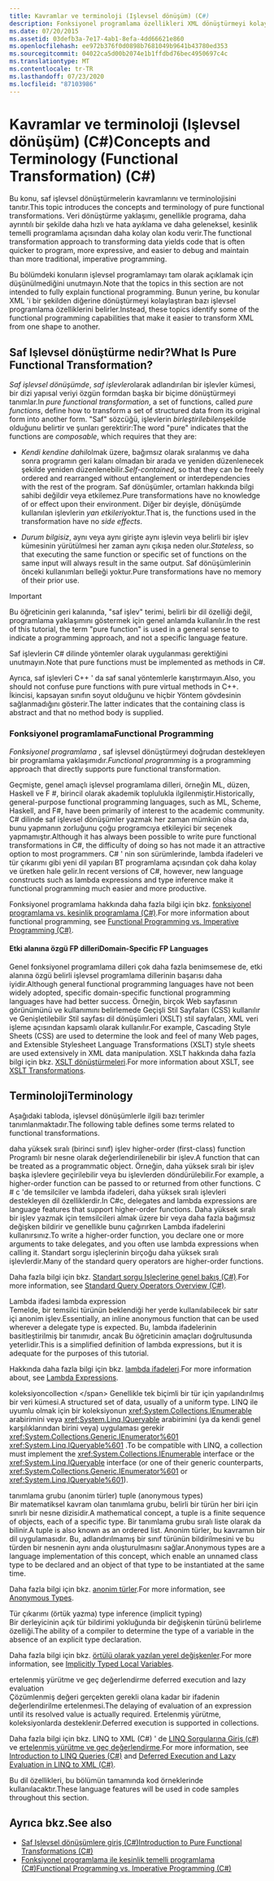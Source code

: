 ```yaml
---
title: Kavramlar ve terminoloji (Işlevsel dönüşüm) (C#)
description: Fonksiyonel programlama özellikleri XML dönüştürmeyi kolaylaştırır. C# ' de saf işlevsel dönüşümlerinin kavramları ve terminolojisi hakkında bilgi edinin.
ms.date: 07/20/2015
ms.assetid: 03defb3a-7e17-4ab1-8efa-4dd66621e860
ms.openlocfilehash: ee972b376f0d0898b7681049b9641b43780ed353
ms.sourcegitcommit: 04022ca5d00b2074e1b1ffdbd76bec4950697c4c
ms.translationtype: MT
ms.contentlocale: tr-TR
ms.lasthandoff: 07/23/2020
ms.locfileid: "87103986"
---
```

# <a name="concepts-and-terminology-functional-transformation-c"></a><span data-ttu-id="dec21-104">Kavramlar ve terminoloji (Işlevsel dönüşüm) (C#)</span><span class="sxs-lookup"><span data-stu-id="dec21-104">Concepts and Terminology (Functional Transformation) (C#)</span></span>

<span data-ttu-id="dec21-105">Bu konu, saf işlevsel dönüştürmelerin kavramlarını ve terminolojisini tanıtır.</span><span class="sxs-lookup"><span data-stu-id="dec21-105">This topic introduces the concepts and terminology of pure functional transformations.</span></span> <span data-ttu-id="dec21-106">Veri dönüştürme yaklaşımı, genellikle programa, daha ayrıntılı bir şekilde daha hızlı ve hata ayıklama ve daha geleneksel, kesinlik temelli programlama açısından daha kolay olan kodu verir.</span><span class="sxs-lookup"><span data-stu-id="dec21-106">The functional transformation approach to transforming data yields code that is often quicker to program, more expressive, and easier to debug and maintain than more traditional, imperative programming.</span></span>

<span data-ttu-id="dec21-107">Bu bölümdeki konuların işlevsel programlamayı tam olarak açıklamak için düşünülmediğini unutmayın.</span><span class="sxs-lookup"><span data-stu-id="dec21-107">Note that the topics in this section are not intended to fully explain functional programming.</span></span> <span data-ttu-id="dec21-108">Bunun yerine, bu konular XML 'i bir şekilden diğerine dönüştürmeyi kolaylaştıran bazı işlevsel programlama özelliklerini belirler.</span><span class="sxs-lookup"><span data-stu-id="dec21-108">Instead, these topics identify some of the functional programming capabilities that make it easier to transform XML from one shape to another.</span></span>

## <a name="what-is-pure-functional-transformation"></a><span data-ttu-id="dec21-109">Saf Işlevsel dönüştürme nedir?</span><span class="sxs-lookup"><span data-stu-id="dec21-109">What Is Pure Functional Transformation?</span></span>

<span data-ttu-id="dec21-110">*Saf işlevsel dönüşümde*, *saf işlevler*olarak adlandırılan bir işlevler kümesi, bir dizi yapısal veriyi özgün formdan başka bir biçime dönüştürmeyi tanımlar.</span><span class="sxs-lookup"><span data-stu-id="dec21-110">In *pure functional transformation*, a set of functions, called *pure functions*, define how to transform a set of structured data from its original form into another form.</span></span> <span data-ttu-id="dec21-111">"Saf" sözcüğü, işlevlerin *birleştirilebilen*şekilde olduğunu belirtir ve şunları gerektirir:</span><span class="sxs-lookup"><span data-stu-id="dec21-111">The word "pure" indicates that the functions are *composable*, which requires that they are:</span></span>

- <span data-ttu-id="dec21-112">*Kendi kendine dahil*olmak üzere, bağımsız olarak sıralanmış ve daha sonra programın geri kalanı olmadan bir arada ve yeniden düzenlenecek şekilde yeniden düzenlenebilir.</span><span class="sxs-lookup"><span data-stu-id="dec21-112">*Self-contained*, so that they can be freely ordered and rearranged without entanglement or interdependencies with the rest of the program.</span></span> <span data-ttu-id="dec21-113">Saf dönüşümler, ortamları hakkında bilgi sahibi değildir veya etkilemez.</span><span class="sxs-lookup"><span data-stu-id="dec21-113">Pure transformations have no knowledge of or effect upon their environment.</span></span> <span data-ttu-id="dec21-114">Diğer bir deyişle, dönüşümde kullanılan işlevlerin *yan etkileri*yoktur.</span><span class="sxs-lookup"><span data-stu-id="dec21-114">That is, the functions used in the transformation have no *side effects*.</span></span>

- <span data-ttu-id="dec21-115">*Durum bilgisiz*, aynı veya aynı girişte aynı işlevin veya belirli bir işlev kümesinin yürütülmesi her zaman aynı çıkışa neden olur.</span><span class="sxs-lookup"><span data-stu-id="dec21-115">*Stateless*, so that executing the same function or specific set of functions on the same input will always result in the same output.</span></span> <span data-ttu-id="dec21-116">Saf dönüşümlerinin önceki kullanımları belleği yoktur.</span><span class="sxs-lookup"><span data-stu-id="dec21-116">Pure transformations have no memory of their prior use.</span></span>

> [!IMPORTANT]
> <span data-ttu-id="dec21-117">Bu öğreticinin geri kalanında, "saf işlev" terimi, belirli bir dil özelliği değil, programlama yaklaşımını göstermek için genel anlamda kullanılır.</span><span class="sxs-lookup"><span data-stu-id="dec21-117">In the rest of this tutorial, the term "pure function" is used in a general sense to indicate a programming approach, and not a specific language feature.</span></span>
>
> <span data-ttu-id="dec21-118">Saf işlevlerin C# dilinde yöntemler olarak uygulanması gerektiğini unutmayın.</span><span class="sxs-lookup"><span data-stu-id="dec21-118">Note that pure functions must be implemented as methods in C#.</span></span>
>
> <span data-ttu-id="dec21-119">Ayrıca, saf işlevleri C++ ' da saf sanal yöntemlerle karıştırmayın.</span><span class="sxs-lookup"><span data-stu-id="dec21-119">Also, you should not confuse pure functions with pure virtual methods in C++.</span></span> <span data-ttu-id="dec21-120">İkincisi, kapsayan sınıfın soyut olduğunu ve hiçbir Yöntem gövdesinin sağlanmadığını gösterir.</span><span class="sxs-lookup"><span data-stu-id="dec21-120">The latter indicates that the containing class is abstract and that no method body is supplied.</span></span>

### <a name="functional-programming"></a><span data-ttu-id="dec21-121">Fonksiyonel programlama</span><span class="sxs-lookup"><span data-stu-id="dec21-121">Functional Programming</span></span>

<span data-ttu-id="dec21-122">*Fonksiyonel programlama* , saf işlevsel dönüştürmeyi doğrudan destekleyen bir programlama yaklaşımıdır.</span><span class="sxs-lookup"><span data-stu-id="dec21-122">*Functional programming* is a programming approach that directly supports pure functional transformation.</span></span>

<span data-ttu-id="dec21-123">Geçmişte, genel amaçlı işlevsel programlama dilleri, örneğin ML, düzen, Haskell ve F #, birincil olarak akademik toplulukla ilgilenmiştir.</span><span class="sxs-lookup"><span data-stu-id="dec21-123">Historically, general-purpose functional programming languages, such as ML, Scheme, Haskell, and F#, have been primarily of interest to the academic community.</span></span> <span data-ttu-id="dec21-124">C# dilinde saf işlevsel dönüşümler yazmak her zaman mümkün olsa da, bunu yapmanın zorluğunu çoğu programcıya etkileyici bir seçenek yapmamıştır.</span><span class="sxs-lookup"><span data-stu-id="dec21-124">Although it has always been possible to write pure functional transformations in C#, the difficulty of doing so has not made it an attractive option to most programmers.</span></span> <span data-ttu-id="dec21-125">C# ' nin son sürümlerinde, lambda ifadeleri ve tür çıkarımı gibi yeni dil yapıları BT programlama açısından çok daha kolay ve üretken hale gelir.</span><span class="sxs-lookup"><span data-stu-id="dec21-125">In recent versions of C#, however, new language constructs such as lambda expressions and type inference make it functional programming much easier and more productive.</span></span>

<span data-ttu-id="dec21-126">Fonksiyonel programlama hakkında daha fazla bilgi için bkz. [fonksiyonel programlama vs. kesinlik programlama (C#)](./functional-programming-vs-imperative-programming.md).</span><span class="sxs-lookup"><span data-stu-id="dec21-126">For more information about functional programming, see [Functional Programming vs. Imperative Programming (C#)](./functional-programming-vs-imperative-programming.md).</span></span>

#### <a name="domain-specific-fp-languages"></a><span data-ttu-id="dec21-127">Etki alanına özgü FP dilleri</span><span class="sxs-lookup"><span data-stu-id="dec21-127">Domain-Specific FP Languages</span></span>

<span data-ttu-id="dec21-128">Genel fonksiyonel programlama dilleri çok daha fazla benimsemese de, etki alanına özgü belirli işlevsel programlama dillerinin başarısı daha iyidir.</span><span class="sxs-lookup"><span data-stu-id="dec21-128">Although general functional programming languages have not been widely adopted, specific domain-specific functional programming languages have had better success.</span></span> <span data-ttu-id="dec21-129">Örneğin, birçok Web sayfasının görünümünü ve kullanımını belirlemede Geçişli Stil Sayfaları (CSS) kullanılır ve Genişletilebilir Stil sayfası dil dönüşümleri (XSLT) stil sayfaları, XML veri işleme açısından kapsamlı olarak kullanılır.</span><span class="sxs-lookup"><span data-stu-id="dec21-129">For example, Cascading Style Sheets (CSS) are used to determine the look and feel of many Web pages, and Extensible Stylesheet Language Transformations (XSLT) style sheets are used extensively in XML data manipulation.</span></span> <span data-ttu-id="dec21-130">XSLT hakkında daha fazla bilgi için bkz. [XSLT dönüştürmeleri](../../../../standard/data/xml/xslt-transformations.md).</span><span class="sxs-lookup"><span data-stu-id="dec21-130">For more information about XSLT, see [XSLT Transformations](../../../../standard/data/xml/xslt-transformations.md).</span></span>

## <a name="terminology"></a><span data-ttu-id="dec21-131">Terminoloji</span><span class="sxs-lookup"><span data-stu-id="dec21-131">Terminology</span></span>

<span data-ttu-id="dec21-132">Aşağıdaki tabloda, işlevsel dönüşümlerle ilgili bazı terimler tanımlanmaktadır.</span><span class="sxs-lookup"><span data-stu-id="dec21-132">The following table defines some terms related to functional transformations.</span></span>

<span data-ttu-id="dec21-133">daha yüksek sıralı (birinci sınıf) işlev </span><span class="sxs-lookup"><span data-stu-id="dec21-133">higher-order (first-class) function </span></span>\
<span data-ttu-id="dec21-134">Programlı bir nesne olarak değerlendirilenebilir bir işlev.</span><span class="sxs-lookup"><span data-stu-id="dec21-134">A function that can be treated as a programmatic object.</span></span> <span data-ttu-id="dec21-135">Örneğin, daha yüksek sıralı bir işlev başka işlevlere geçirilebilir veya bu işlevlerden döndürülebilir.</span><span class="sxs-lookup"><span data-stu-id="dec21-135">For example, a higher-order function can be passed to or returned from other functions.</span></span> <span data-ttu-id="dec21-136">C # c 'de temsilciler ve lambda ifadeleri, daha yüksek sıralı işlevleri destekleyen dil özelliklerdir.</span><span class="sxs-lookup"><span data-stu-id="dec21-136">In C#c, delegates and lambda expressions are language features that support higher-order functions.</span></span> <span data-ttu-id="dec21-137">Daha yüksek sıralı bir işlev yazmak için temsilcileri almak üzere bir veya daha fazla bağımsız değişken bildirir ve genellikle bunu çağırırken Lambda ifadelerini kullanırsınız.</span><span class="sxs-lookup"><span data-stu-id="dec21-137">To write a higher-order function, you declare one or more arguments to take delegates, and you often use lambda expressions when calling it.</span></span> <span data-ttu-id="dec21-138">Standart sorgu işleçlerinin birçoğu daha yüksek sıralı işlevlerdir.</span><span class="sxs-lookup"><span data-stu-id="dec21-138">Many of the standard query operators are higher-order functions.</span></span>

<span data-ttu-id="dec21-139">Daha fazla bilgi için bkz. [Standart sorgu Işleçlerine genel bakış (C#)](./standard-query-operators-overview.md).</span><span class="sxs-lookup"><span data-stu-id="dec21-139">For more information, see [Standard Query Operators Overview (C#)](./standard-query-operators-overview.md).</span></span>

<span data-ttu-id="dec21-140">Lambda ifadesi </span><span class="sxs-lookup"><span data-stu-id="dec21-140">lambda expression </span></span>\
<span data-ttu-id="dec21-141">Temelde, bir temsilci türünün beklendiği her yerde kullanılabilecek bir satır içi anonim işlev.</span><span class="sxs-lookup"><span data-stu-id="dec21-141">Essentially, an inline anonymous function that can be used wherever a delegate type is expected.</span></span> <span data-ttu-id="dec21-142">Bu, lambda ifadelerinin basitleştirilmiş bir tanımıdır, ancak Bu öğreticinin amaçları doğrultusunda yeterlidir.</span><span class="sxs-lookup"><span data-stu-id="dec21-142">This is a simplified definition of lambda expressions, but it is adequate for the purposes of this tutorial.</span></span>

<span data-ttu-id="dec21-143">Hakkında daha fazla bilgi için bkz. [lambda ifadeleri](../../statements-expressions-operators/lambda-expressions.md).</span><span class="sxs-lookup"><span data-stu-id="dec21-143">For more information about, see [Lambda Expressions](../../statements-expressions-operators/lambda-expressions.md).</span></span>

<span data-ttu-id="dec21-144">koleksiyon</span><span class="sxs-lookup"><span data-stu-id="dec21-144">collection \</span></span>
<span data-ttu-id="dec21-145">Genellikle tek biçimli bir tür için yapılandırılmış bir veri kümesi.</span><span class="sxs-lookup"><span data-stu-id="dec21-145">A structured set of data, usually of a uniform type.</span></span> <span data-ttu-id="dec21-146">LINQ ile uyumlu olmak için bir koleksiyonun <xref:System.Collections.IEnumerable> arabirimini veya <xref:System.Linq.IQueryable> arabirimini (ya da kendi genel karşılıklarından birini veya) uygulaması gerekir <xref:System.Collections.Generic.IEnumerator%601> <xref:System.Linq.IQueryable%601> .</span><span class="sxs-lookup"><span data-stu-id="dec21-146">To be compatible with LINQ, a collection must implement the <xref:System.Collections.IEnumerable> interface or the <xref:System.Linq.IQueryable> interface (or one of their generic counterparts, <xref:System.Collections.Generic.IEnumerator%601> or <xref:System.Linq.IQueryable%601>).</span></span>

<span data-ttu-id="dec21-147">tanımlama grubu (anonim türler) </span><span class="sxs-lookup"><span data-stu-id="dec21-147">tuple (anonymous types) </span></span>\
<span data-ttu-id="dec21-148">Bir matematiksel kavram olan tanımlama grubu, belirli bir türün her biri için sınırlı bir nesne dizisidir.</span><span class="sxs-lookup"><span data-stu-id="dec21-148">A mathematical concept, a tuple is a finite sequence of objects, each of a specific type.</span></span> <span data-ttu-id="dec21-149">Bir tanımlama grubu sıralı liste olarak da bilinir.</span><span class="sxs-lookup"><span data-stu-id="dec21-149">A tuple is also known as an ordered list.</span></span> <span data-ttu-id="dec21-150">Anonim türler, bu kavramın bir dil uygulamasıdır. Bu, adlandırılmamış bir sınıf türünün bildirilmesini ve bu türden bir nesnenin aynı anda oluşturulmasını sağlar.</span><span class="sxs-lookup"><span data-stu-id="dec21-150">Anonymous types are a language implementation of this concept, which enable an unnamed class type to be declared and an object of that type to be instantiated at the same time.</span></span>

<span data-ttu-id="dec21-151">Daha fazla bilgi için bkz. [anonim türler](../../classes-and-structs/anonymous-types.md).</span><span class="sxs-lookup"><span data-stu-id="dec21-151">For more information, see [Anonymous Types](../../classes-and-structs/anonymous-types.md).</span></span>

<span data-ttu-id="dec21-152">Tür çıkarımı (örtük yazma) </span><span class="sxs-lookup"><span data-stu-id="dec21-152">type inference (implicit typing) </span></span>\
<span data-ttu-id="dec21-153">Bir derleyicinin açık tür bildirimi yokluğunda bir değişkenin türünü belirleme özelliği.</span><span class="sxs-lookup"><span data-stu-id="dec21-153">The ability of a compiler to determine the type of a variable in the absence of an explicit type declaration.</span></span>

<span data-ttu-id="dec21-154">Daha fazla bilgi için bkz. [örtülü olarak yazılan yerel değişkenler](../../classes-and-structs/implicitly-typed-local-variables.md).</span><span class="sxs-lookup"><span data-stu-id="dec21-154">For more information, see [Implicitly Typed Local Variables](../../classes-and-structs/implicitly-typed-local-variables.md).</span></span>

<span data-ttu-id="dec21-155">ertelenmiş yürütme ve geç değerlendirme </span><span class="sxs-lookup"><span data-stu-id="dec21-155">deferred execution and lazy evaluation </span></span>\
<span data-ttu-id="dec21-156">Çözümlenmiş değeri gerçekten gerekli olana kadar bir ifadenin değerlendirilme ertelenmesi.</span><span class="sxs-lookup"><span data-stu-id="dec21-156">The delaying of evaluation of an expression until its resolved value is actually required.</span></span> <span data-ttu-id="dec21-157">Ertelenmiş yürütme, koleksiyonlarda desteklenir.</span><span class="sxs-lookup"><span data-stu-id="dec21-157">Deferred execution is supported in collections.</span></span>

<span data-ttu-id="dec21-158">Daha fazla bilgi için bkz. LINQ to XML (C#) ' de [LINQ Sorgularına Giriş (c#)](./introduction-to-linq-queries.md) ve [ertelenmiş yürütme ve geç değerlendirme](./deferred-execution-and-lazy-evaluation-in-linq-to-xml.md).</span><span class="sxs-lookup"><span data-stu-id="dec21-158">For more information, see [Introduction to LINQ Queries (C#)](./introduction-to-linq-queries.md) and [Deferred Execution and Lazy Evaluation in LINQ to XML (C#)](./deferred-execution-and-lazy-evaluation-in-linq-to-xml.md).</span></span>

<span data-ttu-id="dec21-159">Bu dil özellikleri, bu bölümün tamamında kod örneklerinde kullanılacaktır.</span><span class="sxs-lookup"><span data-stu-id="dec21-159">These language features will be used in code samples throughout this section.</span></span>

## <a name="see-also"></a><span data-ttu-id="dec21-160">Ayrıca bkz.</span><span class="sxs-lookup"><span data-stu-id="dec21-160">See also</span></span>

- [<span data-ttu-id="dec21-161">Saf Işlevsel dönüşümlere giriş (C#)</span><span class="sxs-lookup"><span data-stu-id="dec21-161">Introduction to Pure Functional Transformations (C#)</span></span>](./introduction-to-pure-functional-transformations.md)
- [<span data-ttu-id="dec21-162">Fonksiyonel programlama ile kesinlik temelli programlama (C#)</span><span class="sxs-lookup"><span data-stu-id="dec21-162">Functional Programming vs. Imperative Programming (C#)</span></span>](./functional-programming-vs-imperative-programming.md)
